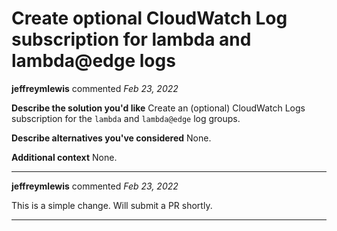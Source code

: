 # Create optional CloudWatch Log subscription for lambda and lambda@edge logs

**jeffreymlewis** commented *Feb 23, 2022*

**Describe the solution you'd like**
Create an (optional) CloudWatch Logs subscription for the `lambda` and `lambda@edge` log groups.

**Describe alternatives you've considered**
None.

**Additional context**
None.
<br />
***


**jeffreymlewis** commented *Feb 23, 2022*

This is a simple change. Will submit a PR shortly.
***

